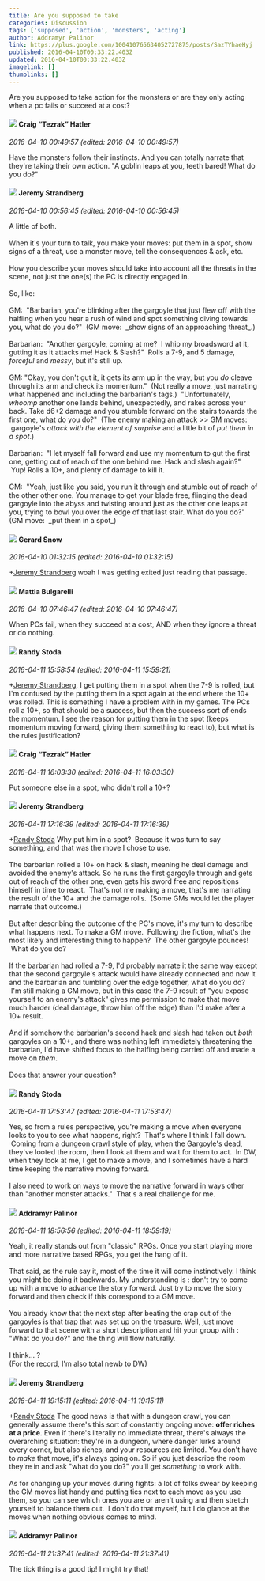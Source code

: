 ```yaml
---
title: Are you supposed to take
categories: Discussion
tags: ['supposed', 'action', 'monsters', 'acting']
author: Addramyr Palinor
link: https://plus.google.com/100410765634052727875/posts/SazTYhaeHyj
published: 2016-04-10T00:33:22.403Z
updated: 2016-04-10T00:33:22.403Z
imagelink: []
thumblinks: []
---
```


Are you supposed to take action for the monsters or are they only acting when a pc fails or succeed at a cost? 
<div id='comment z12tc3mh1tzdcbz4s04cffv4ctnedr55ogk'>
  <h4><img src='{{site.baseurl}}//images/avatars/117531240065733623677_photo.jpg'> Craig “Tezrak” Hatler</h4>
      <p><cite>2016-04-10 00:49:57 (edited: 2016-04-10 00:49:57)</cite></p>
        <p>Have the monsters follow their instincts. And you can totally narrate that they&#39;re taking their own action. &quot;A goblin leaps at you, teeth bared! What do you do?&quot;</p>
</div>
        

<div id='comment z12tc3mh1tzdcbz4s04cffv4ctnedr55ogk'>
  <h4><img src='{{site.baseurl}}//images/avatars/102595580176380683252_photo.jpg'> Jeremy Strandberg</h4>
      <p><cite>2016-04-10 00:56:45 (edited: 2016-04-10 00:56:45)</cite></p>
        <p>A little of both. <br /><br />When it&#39;s your turn to talk, you make your moves: put them in a spot, show signs of a threat, use a monster move, tell the consequences &amp; ask, etc. <br /><br />How you describe your moves should take into account all the threats in the scene, not just the one(s) the PC is directly engaged in.<br /><br />So, like:<br /><br />GM:  &quot;Barbarian, you&#39;re blinking after the gargoyle that just flew off with the halfling when you hear a rush of wind and spot something diving towards you, what do you do?&quot;  (GM move:  _show signs of an approaching threat_.)<br /><br />Barbarian:  &quot;Another gargoyle, coming at me?  I whip my broadsword at it, gutting it as it attacks me! Hack &amp; Slash?&quot;  Rolls a 7-9, and 5 damage, <i>forceful</i> and <i>messy</i>, but it&#39;s still up.<br /><br />GM: &quot;Okay, you don&#39;t gut it, it gets its arm up in the way, but you <i>do</i> cleave through its arm and check its momentum.&quot;  (Not really a move, just narrating what happened and including the barbarian&#39;s tags.)  &quot;Unfortunately, <i>whoomp</i> another one lands behind, unexpectedly, and rakes across your back. Take d6+2 damage and you stumble forward on the stairs towards the first one, what do you do?&quot;  (The enemy making an attack &gt;&gt; GM moves:  gargoyle&#39;s <i>attack with the element of surprise</i> and a little bit of <i>put them in a spot</i>.)<br /><br />Barbarian:  &quot;I let myself fall forward and use my momentum to gut the first one, getting out of reach of the one behind me. Hack and slash again?&quot;  Yup! Rolls a 10+, and plenty of damage to kill it.<br /><br />GM:  &quot;Yeah, just like you said, you run it through and stumble out of reach of the other other one. You manage to get your blade free, flinging the dead gargoyle into the abyss and twisting around just as the other one leaps at you, trying to bowl you over the edge of that last stair. What do you do?&quot; (GM move:  _put them in a spot_)</p>
</div>
        

<div id='comment z12tc3mh1tzdcbz4s04cffv4ctnedr55ogk'>
  <h4><img src='{{site.baseurl}}//images/avatars/112861727035740900905_photo.jpg'> Gerard Snow</h4>
      <p><cite>2016-04-10 01:32:15 (edited: 2016-04-10 01:32:15)</cite></p>
        <p><span class="proflinkWrapper"><span class="proflinkPrefix">+</span><a class="proflink" href="https://plus.google.com/102595580176380683252" oid="102595580176380683252">Jeremy Strandberg</a></span> woah I was getting exited just reading that passage.</p>
</div>
        

<div id='comment z12tc3mh1tzdcbz4s04cffv4ctnedr55ogk'>
  <h4><img src='{{site.baseurl}}//images/avatars/100990726871994245256_photo.jpg'> Mattia Bulgarelli</h4>
      <p><cite>2016-04-10 07:46:47 (edited: 2016-04-10 07:46:47)</cite></p>
        <p>When PCs fail, when they succeed at a cost, AND when they ignore a threat or do nothing.</p>
</div>
        

<div id='comment z12tc3mh1tzdcbz4s04cffv4ctnedr55ogk'>
  <h4><img src='{{site.baseurl}}//images/avatars/117610669783050530964_photo.jpg'> Randy Stoda</h4>
      <p><cite>2016-04-11 15:58:54 (edited: 2016-04-11 15:59:21)</cite></p>
        <p><span class="proflinkWrapper"><span class="proflinkPrefix">+</span><a class="proflink" href="https://plus.google.com/102595580176380683252" oid="102595580176380683252">Jeremy Strandberg</a></span>, I get putting them in a spot when the 7-9 is rolled, but I&#39;m confused by the putting them in a spot again at the end where the 10+ was rolled.  This is something I have a problem with in my games.  The PCs roll a 10+, so that should be a success, but then the success sort of ends the momentum.  I see the reason for putting them in the spot (keeps momentum moving forward, giving them something to react to), but what is the rules justification?</p>
</div>
        

<div id='comment z12tc3mh1tzdcbz4s04cffv4ctnedr55ogk'>
  <h4><img src='{{site.baseurl}}//images/avatars/117531240065733623677_photo.jpg'> Craig “Tezrak” Hatler</h4>
      <p><cite>2016-04-11 16:03:30 (edited: 2016-04-11 16:03:30)</cite></p>
        <p>Put someone else in a spot, who didn&#39;t roll a 10+?</p>
</div>
        

<div id='comment z12tc3mh1tzdcbz4s04cffv4ctnedr55ogk'>
  <h4><img src='{{site.baseurl}}//images/avatars/102595580176380683252_photo.jpg'> Jeremy Strandberg</h4>
      <p><cite>2016-04-11 17:16:39 (edited: 2016-04-11 17:16:39)</cite></p>
        <p><span class="proflinkWrapper"><span class="proflinkPrefix">+</span><a class="proflink" href="https://plus.google.com/117610669783050530964" oid="117610669783050530964">Randy Stoda</a></span> Why put him in a spot?  Because it was turn to say something, and that was the move I chose to use. <br /><br />The barbarian rolled a 10+ on hack &amp; slash, meaning he deal damage and avoided the enemy&#39;s attack. So he runs the first gargoyle through and gets out of reach of the other one, even gets his sword free and repositions himself in time to react.  That&#39;s not me making a move, that&#39;s me narrating the result of the 10+ and the damage rolls.  (Some GMs would let the player narrate that outcome.)<br /><br />But after describing the outcome of the PC&#39;s move, it&#39;s my turn to describe what happens next. To make a GM move.  Following the fiction, what&#39;s the most likely and interesting thing to happen?  The other gargoyle pounces!  What do you do?<br /><br />If the barbarian had rolled a 7-9, I&#39;d probably narrate it the same way except that the second gargoyle&#39;s attack would have already connected and now it and the barbarian and tumbling over the edge together, what do you do?  I&#39;m still making a GM move, but in this case the 7-9 result of &quot;you expose yourself to an enemy&#39;s attack&quot; gives me permission to make that move much harder (deal damage, throw him off the edge) than I&#39;d make after a 10+ result.  <br /><br />And if somehow the barbarian&#39;s second hack and slash had taken out <i>both</i> gargoyles on a 10+, and there was nothing left immediately threatening the barbarian, I&#39;d have shifted focus to the halfing being carried off and made a move on <i>them</i>.  <br /><br />Does that answer your question?</p>
</div>
        

<div id='comment z12tc3mh1tzdcbz4s04cffv4ctnedr55ogk'>
  <h4><img src='{{site.baseurl}}//images/avatars/117610669783050530964_photo.jpg'> Randy Stoda</h4>
      <p><cite>2016-04-11 17:53:47 (edited: 2016-04-11 17:53:47)</cite></p>
        <p>Yes, so from a rules perspective, you&#39;re making a move when everyone looks to you to see what happens, right?  That&#39;s where I think I fall down.  Coming from a dungeon crawl style of play, when the Gargoyle&#39;s dead, they&#39;ve looted the room, then I look at them and wait for them to act.  In DW, when they look at me, I get to make a move, and I sometimes have a hard time keeping the narrative moving forward.<br /><br />I also need to work on ways to move the narrative forward in ways other than &quot;another monster attacks.&quot;  That&#39;s a real challenge for me.</p>
</div>
        

<div id='comment z12tc3mh1tzdcbz4s04cffv4ctnedr55ogk'>
  <h4><img src='{{site.baseurl}}//images/avatars/100410765634052727875_photo.jpg'> Addramyr Palinor</h4>
      <p><cite>2016-04-11 18:56:56 (edited: 2016-04-11 18:59:19)</cite></p>
        <p>Yeah, it really stands out from &quot;classic&quot; RPGs. Once you start playing more and more narrative based RPGs, you get the hang of it.<br /><br />That said, as the rule say it, most of the time it will come instinctively. I think you might be doing it backwards. My understanding is : don&#39;t try to come up with a move to advance the story forward. Just try to move the story forward and then check if this correspond to a GM move.<br /><br />You already know that the next step after beating the crap out of the gargoyles is that trap that was set up on the treasure. Well, just move forward to that scene with a short description and hit your group with : &quot;What do you do?&quot; and the thing will flow naturally.<br /><br />I think... ?<br />(For the record, I&#39;m also total newb to DW)</p>
</div>
        

<div id='comment z12tc3mh1tzdcbz4s04cffv4ctnedr55ogk'>
  <h4><img src='{{site.baseurl}}//images/avatars/102595580176380683252_photo.jpg'> Jeremy Strandberg</h4>
      <p><cite>2016-04-11 19:15:11 (edited: 2016-04-11 19:15:11)</cite></p>
        <p><span class="proflinkWrapper"><span class="proflinkPrefix">+</span><a class="proflink" href="https://plus.google.com/117610669783050530964" oid="117610669783050530964">Randy Stoda</a></span> The good news is that with a dungeon crawl, you can generally assume there&#39;s this sort of constantly ongoing move: <b>offer riches at a price</b>. Even if there&#39;s literally no immediate threat, there&#39;s always the overarching situation: they&#39;re in a dungeon, where danger lurks around every corner, but also riches, and your resources are limited. You don&#39;t have to <i>make</i> that move, it&#39;s always going on. So if you just describe the room they&#39;re in and ask &quot;what do you do?&quot; you&#39;ll get <i>something</i> to work with.<br /><br />As for changing up your moves during fights: a lot of folks swear by keeping the GM moves list handy and putting tics next to each move as you use them, so you can see which ones you are or aren&#39;t using and then stretch yourself to balance them out.  I don&#39;t do that myself, but I do glance at the moves when nothing obvious comes to mind.</p>
</div>
        

<div id='comment z12tc3mh1tzdcbz4s04cffv4ctnedr55ogk'>
  <h4><img src='{{site.baseurl}}//images/avatars/100410765634052727875_photo.jpg'> Addramyr Palinor</h4>
      <p><cite>2016-04-11 21:37:41 (edited: 2016-04-11 21:37:41)</cite></p>
        <p>The tick thing is a good tip! I might try that!</p>
</div>
        